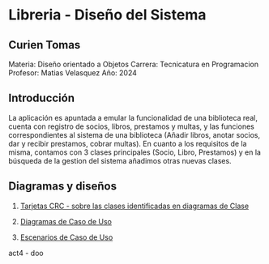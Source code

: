 # Libreria - Diseño del Sistema
## Curien Tomas

Materia: Diseño orientado a Objetos
Carrera: Tecnicatura en Programacion
Profesor: Matias Velasquez
Año: 2024

## Introducción

La aplicación es apuntada a emular la funcionalidad de una biblioteca real, cuenta con registro de socios, libros, prestamos y multas, y las funciones correspondientes al sistema de una biblioteca (Añadir libros, anotar socios, dar y recibir prestamos, cobrar multas).
En cuanto a los requisitos de la misma, contamos con 3 clases principales (Socio, Libro, Prestamos) y en la búsqueda de la gestion del sistema añadimos otras nuevas clases. 

## Diagramas y diseños


1. [Tarjetas CRC - sobre las clases identificadas en diagramas de Clase](Tarjetas_CRC.xlsx)


2. [Diagramas de Caso de Uso](DiagramasCasodeUso.drawio)


3. [Escenarios de Caso de Uso](Escenarios_Caso_de_uso.xlsx)



act4 - doo
